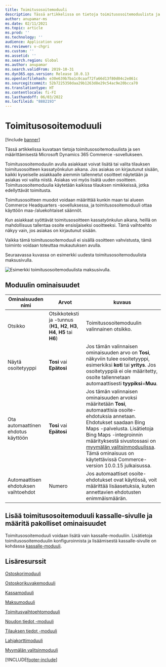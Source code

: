 ```yaml
---
title: Toimitusosoitemoduuli
description: Tässä artikkelissa on tietoja toimitusosoitemoduulista ja sen määrittämisestä Microsoft Dynamics 365 Commerce -sovellukseen.
author: anupamar-ms
ms.date: 02/11/2021
ms.topic: article
ms.prod: ''
ms.technology: ''
audience: Application user
ms.reviewer: v-chgri
ms.custom: ''
ms.assetid: ''
ms.search.region: Global
ms.author: anupamar
ms.search.validFrom: 2019-10-31
ms.dyn365.ops.version: Release 10.0.13
ms.openlocfilehash: e30e639b7ba1c0caaf72fa66d13f80d04c2e861c
ms.sourcegitcommit: 52b7225350daa29b1263d8e29c54ac9e20bcca70
ms.translationtype: HT
ms.contentlocale: fi-FI
ms.lasthandoff: 06/03/2022
ms.locfileid: "8882193"
---
```

# <a name="shipping-address-module"></a>Toimitusosoitemoduuli

[!include [banner](includes/banner.md)]

Tässä artikkelissa kuvataan tietoja toimitusosoitemoduulista ja sen määrittämisestä Microsoft Dynamics 365 Commerce -sovellukseen.

Toimitusosoitemoduulin avulla asiakkaat voivat lisätä tai valita tilauksen toimitusosoitteen kassatyönkulun aikana. Jos asiakas on kirjautunut sisään, kaikki kyseiselle asiakkaalle aiemmin tallennetut osoitteet näytetään ja asiakas voi valita niistä. Asiakas voi myös lisätä uuden osoitteen. Toimitusosoitemoduulia käytetään kaikissa tilauksen nimikkeissä, jotka edellyttävät toimitusta.

Toimitusosoitteen muodot voidaan määrittää kunkin maan tai alueen Commerce Headquarters -sovelluksessa, ja toimitusosoitemoduuli ottaa käyttöön maa-/aluekohtaiset säännöt.

Kun asiakkaat syöttävät toimitusosoitteen kassatyönkulun aikana, heillä on mahdollisuus tallentaa osoite ensisijaiseksi osoitteeksi. Tämä vaihtoehto näkyy vain, jos asiakas on kirjautunut sisään.

Vaikka tämä toimitusosoitemoduuli ei sisällä osoitteen vahvistusta, tämä toiminto voidaan toteuttaa mukautuksen avulla.

Seuraavassa kuvassa on esimerkki uudesta toimitusosoitemoduulista maksusivulla.

![Esimerkki toimitusosoitemoduulista maksusivulla.](./media/ecommerce-shippingaddress.PNG)

## <a name="module-properties"></a>Moduulin ominaisuudet

| Ominaisuuden nimi | Arvot | kuvaus |
|---------------|--------|-------------|
| Otsikko | Otsikkoteksti ja -tunnus (**H1**, **H2**, **H3**, **H4**, **H5** tai **H6**) | Toimitusosoitemoduulin valinnainen otsikko. |
| Näytä osoitetyyppi | **Tosi** vai **Epätosi** | Jos tämän valinnaisen ominaisuuden arvo on **Tosi**, näkyviin tulee osoitetyyppi, esimerkiksi **koti** tai **yritys**. Jos osoitetyyppiä ei ole määritetty, osoite tallennetaan automaattisesti **tyypiksi**=**Muu**. |
| Ota automaattinen ehdotus käyttöön| **Tosi** vai **Epätosi** | Jos tämän valinnaisen ominaisuuden arvoksi määritetään **Tosi**, automaattisia osoite-ehdotuksia annetaan. Ehdotukset saadaan Bing Maps -palvelusta. Lisätietoja Bing Maps -integroinnin määrityksestä sivustossasi on [myymälän valitsinmoduulissa](store-selector.md). Tämä ominaisuus on käytettävissä Commerce-version 10.0.15 julkaisussa.|
|Automaattisen ehdotuksen vaihtoehdot| Numero| Jos automaattiset osoite-ehdotukset ovat käytössä, voit määrittää lisäasetuksia, kuten annettavien ehdotusten enimmäismäärän.|

## <a name="add-a-shipping-address-module-to-a-checkout-page-and-set-the-required-properties"></a>Lisää toimitusosoitemoduuli kassalle-sivulle ja määritä pakolliset ominaisuudet

Toimitusosoitemoduuli voidaan lisätä vain kassalle-moduuliin. Lisätietoja toimitusosoitemoduulin konfiguroinnista ja lisäämisestä kassalle-sivulle on kohdassa [kassalle-moduuli](add-checkout-module.md).

## <a name="additional-resources"></a>Lisäresurssit

[Ostoskorimoduuli](add-cart-module.md)

[Ostoskorikuvakemoduuli](cart-icon-module.md)

[Kassamoduuli](add-checkout-module.md)

[Maksumoduuli](payment-module.md)

[Toimitusvaihtoehtomoduuli](delivery-options-module.md)

[Noudon tiedot -moduuli](pickup-info-module.md)

[Tilauksen tiedot -moduuli](order-confirmation-module.md)

[Lahjakorttimoduuli](add-giftcard.md)

[Myymälän valitsinmoduuli](store-selector.md)


[!INCLUDE[footer-include](../includes/footer-banner.md)]
